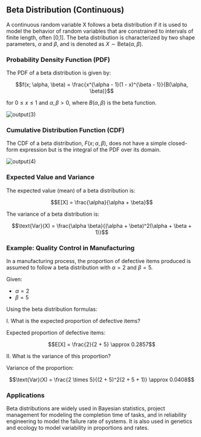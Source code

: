 ## Beta Distribution (Continuous)

A continuous random variable X follows a beta distribution if it is used to model the behavior of random variables that are constrained to intervals of finite length, often [0,1]. The beta distribution is characterized by two shape parameters, $\alpha$ and $\beta$, and is denoted as $X \sim \text{Beta}(\alpha, \beta)$.

### Probability Density Function (PDF)

The PDF of a beta distribution is given by:

$$f(x; \alpha, \beta) = \frac{x^{\alpha - 1}(1 - x)^{\beta - 1}}{B(\alpha, \beta)}$$

for $0 \le x \le 1$ and $\alpha, \beta > 0$, where $B(\alpha, \beta)$ is the beta function.

![output(3)](https://github.com/user-attachments/assets/55124c97-5633-4356-a807-13f1c0369034)

### Cumulative Distribution Function (CDF)

The CDF of a beta distribution, $F(x; \alpha, \beta)$, does not have a simple closed-form expression but is the integral of the PDF over its domain.

![output(4)](https://github.com/user-attachments/assets/8fec2c6f-a124-4254-8f2b-0b0d9e7a9555)

### Expected Value and Variance

The expected value (mean) of a beta distribution is:

$$E[X] = \frac{\alpha}{\alpha + \beta}$$

The variance of a beta distribution is:

$$\text{Var}(X) = \frac{\alpha \beta}{(\alpha + \beta)^2(\alpha + \beta + 1)}$$

### Example: Quality Control in Manufacturing

In a manufacturing process, the proportion of defective items produced is assumed to follow a beta distribution with $\alpha = 2$ and $\beta = 5$.

Given:

- $\alpha = 2$
- $\beta = 5$

Using the beta distribution formulas:

I. What is the expected proportion of defective items?

Expected proportion of defective items:

$$E[X] = \frac{2}{2 + 5} \approx 0.2857$$

II. What is the variance of this proportion?

Variance of the proportion:

$$\text{Var}(X) = \frac{2 \times 5}{(2 + 5)^2(2 + 5 + 1)} \approx 0.0408$$

### Applications

Beta distributions are widely used in Bayesian statistics, project management for modeling the completion time of tasks, and in reliability engineering to model the failure rate of systems. It is also used in genetics and ecology to model variability in proportions and rates.
